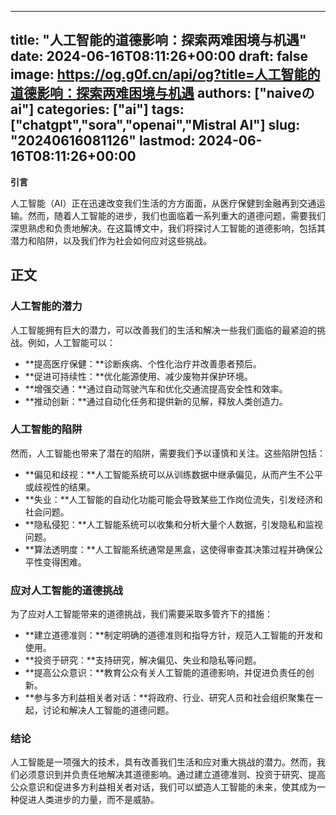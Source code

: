 
---
title: "人工智能的道德影响：探索两难困境与机遇"
date: 2024-06-16T08:11:26+00:00
draft: false
image: https://og.g0f.cn/api/og?title=人工智能的道德影响：探索两难困境与机遇
authors: ["naiveのai"]
categories: ["ai"]
tags: ["chatgpt","sora","openai","Mistral AI"]
slug: "20240616081126"
lastmod: 2024-06-16T08:11:26+00:00
---
**引言**

人工智能（AI）正在迅速改变我们生活的方方面面，从医疗保健到金融再到交通运输。然而，随着人工智能的进步，我们也面临着一系列重大的道德问题，需要我们深思熟虑和负责地解决。在这篇博文中，我们将探讨人工智能的道德影响，包括其潜力和陷阱，以及我们作为社会如何应对这些挑战。

## 正文

### 人工智能的潜力

人工智能拥有巨大的潜力，可以改善我们的生活和解决一些我们面临的最紧迫的挑战。例如，人工智能可以：

- **提高医疗保健：**诊断疾病、个性化治疗并改善患者预后。
- **促进可持续性：**优化能源使用、减少废物并保护环境。
- **增强交通：**通过自动驾驶汽车和优化交通流提高安全性和效率。
- **推动创新：**通过自动化任务和提供新的见解，释放人类创造力。

### 人工智能的陷阱

然而，人工智能也带来了潜在的陷阱，需要我们予以谨慎和关注。这些陷阱包括：

- **偏见和歧视：**人工智能系统可以从训练数据中继承偏见，从而产生不公平或歧视性的结果。
- **失业：**人工智能的自动化功能可能会导致某些工作岗位流失，引发经济和社会问题。
- **隐私侵犯：**人工智能系统可以收集和分析大量个人数据，引发隐私和监视问题。
- **算法透明度：**人工智能系统通常是黑盒，这使得审查其决策过程并确保公平性变得困难。

### 应对人工智能的道德挑战

为了应对人工智能带来的道德挑战，我们需要采取多管齐下的措施：

- **建立道德准则：**制定明确的道德准则和指导方针，规范人工智能的开发和使用。
- **投资于研究：**支持研究，解决偏见、失业和隐私等问题。
- **提高公众意识：**教育公众有关人工智能的道德影响，并促进负责任的创新。
- **参与多方利益相关者对话：**将政府、行业、研究人员和社会组织聚集在一起，讨论和解决人工智能的道德问题。

### 结论

人工智能是一项强大的技术，具有改善我们生活和应对重大挑战的潜力。然而，我们必须意识到并负责任地解决其道德影响。通过建立道德准则、投资于研究、提高公众意识和促进多方利益相关者对话，我们可以塑造人工智能的未来，使其成为一种促进人类进步的力量，而不是威胁。
